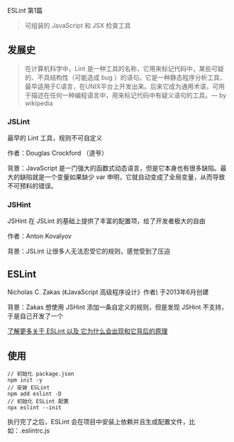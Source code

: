 ESLint 第1篇

> 可组装的 JavaScript 和 JSX 检查工具

## 发展史

> 在计算机科学中，Lint 是一种工具的名称，它用来标记代码中，某些可疑的、不具结构性（可能造成 bug ）的语句。它是一种静态程序分析工具，最早适用于C语言，在UNIX平台上开发出来。后来它成为通用术语，可用于描述在任何一种编程语言中，用来标记代码中有疑义语句的工具。— by wikipedia

### JSLint

最早的 Lint 工具，规则不可自定义

作者：Douglas Crockford （道爷）

背景：JavaScript 是一门强大的函数式动态语言，但是它本身也有很多缺陷。最大的缺陷就是一个变量如果缺少 var 申明，它就自动变成了全局变量，从而导致不可预料的错误。

### JSHint

JSHint 在 JSLint 的基础上提供了丰富的配置项，给了开发者极大的自由

作者：Anton Kovalyov 

背景：JSLint 让很多人无法忍受它的规则，感觉受到了压迫

## ESLint

Nicholas C. Zakas (《JavaScript 高级程序设计》作者) 于2013年6月创建

背景：Zakas 想使用 JSHint 添加一条自定义的规则，但是发现 JSHint 不支持，于是自己开发了一个

[了解更多关于 ESLint 以及 它为什么会出现和它背后的原理](https://eslint.bootcss.com/docs/about/)

## 使用

```
// 初始化 package.json
npm init -y
// 安装 ESLint
npm add eslint -D
// 初始化 ESLint 配置
npx eslint --init
```

执行完了之后，ESLint 会在项目中安装上依赖并且生成配置文件，比如：.eslintrc.js
